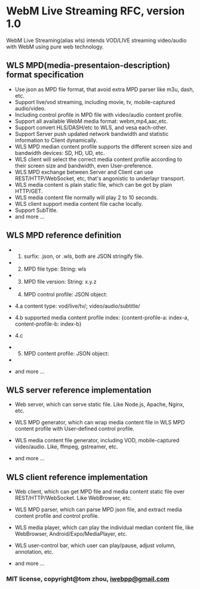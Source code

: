 
# WebM Live Streaming RFC, version 1.0
WebM Live Streaming(alias wls) intends VOD/LIVE streaming video/audio with WebM using pure web technology.


## WLS MPD(media-presentaion-description) format specification
* Use json as MPD file format, that avoid extra MPD parser like m3u, dash, etc.
* Support live/vod streaming, including movie, tv, mobile-captured audio/video.
* Including control profile in MPD file with video/audio content profile.
* Support all available WebM media format: webm,mp4,aac,etc.
* Support convert HLS/DASH/etc to WLS, and vesa each-other.
* Support Server push updated network bandwidth and statistic information to Client dynamically.
* WLS MPD median content profile supports the different screen size and bandwidth devices: SD, HD, UD, etc. 
* WLS client will select the correct media content profile according to their screen size and bandwidth, even User-preference.
* WLS MPD exchange between Server and Client can use REST/HTTP/WebSocket, etc, that's angonistic to underlayr transport.
* WLS media content is plain static file, which can be got by plain HTTP/GET.
* WLS media content file normally will play 2 to 10 seconds. 
* WLS client support media content file cache locally.
* Support SubTitle.
* and more ...


## WLS MPD reference definition
* 1. surfix: .json, or .wls, both are JSON stringify file.
* 2. MPD file type: String: wls
* 3. MPD file version: String: x.y.z
* 4. MPD control profile: JSON object:
*  4.a content type: vod/live/tv/; video/audio/subtitle/
*  4.b supported media content profile index: {content-profile-a: index-a, content-profile-b: index-b}
*  4.c 
* 5. MPD content profile: JSON object:
*  

* and more ...


## WLS server reference implementation
* Web server, which can serve static file. Like Node.js, Apache, Nginx, etc.
* WLS MPD generator, which can wrap media content file in WLS MPD content profile with User-defined control profile.
* WLS media content file generator, including VOD, mobile-captured video/audio. Like, ffmpeg, gstreamer, etc.

* and more ...


## WLS client reference implementation
* Web client, which can get MPD file and media content static file over REST/HTTP/WebSocket. Like WebBrowser, etc.
* WLS MPD parser, which can parse MPD json file, and extract media content profile and control profile.
* WLS media player, which can play the individual median content file, like WebBrowser, Android/Expo/MediaPlayer, etc.
* WLS user-control bar, which user can play/pause, adjust volumn, annotation, etc.

* and more ...


### MIT license, copyright@tom zhou, iwebpp@gmail.com
